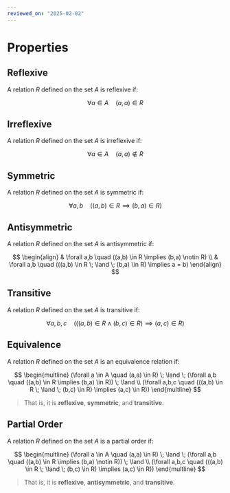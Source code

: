 ```yaml
---
reviewed_on: "2025-02-02"
---
```


# Properties

## Reflexive

A relation $R$ defined on the set $A$ is reflexive if:

$$
\forall a \in A \quad (a,a) \in R
$$

## Irreflexive

A relation $R$ defined on the set $A$ is irreflexive if:

$$
\forall a \in A \quad (a,a) \notin R
$$

## Symmetric

A relation $R$ defined on the set $A$ is symmetric if:

$$
\forall a,b \quad ((a,b) \in R \implies (b,a) \in R)
$$

## Antisymmetric

A relation $R$ defined on the set $A$ is antisymmetric if:

$$
\begin{align}
	& \forall a,b \quad ((a,b) \in R \implies (b,a) \notin R) \\
	& \forall a,b \quad (((a,b) \in R \; \land \; (b,a) \in R) \implies a = b)
\end{align}
$$

## Transitive

A relation $R$ defined on the set $A$ is transitive if:

$$
\forall a,b,c \quad (((a,b) \in R \; \land \; (b,c) \in R) \implies (a,c) \in R)
$$

## Equivalence

A relation $R$ defined on the set $A$ is an equivalence relation if:

$$
\begin{multline}
	(\forall a \in A \quad (a,a) \in R) \; \land \; (\forall a,b \quad ((a,b) \in R \implies (b,a) \in R)) \; \land \\
	(\forall a,b,c \quad (((a,b) \in R \; \land \; (b,c) \in R) \implies (a,c) \in R))
\end{multline}
$$

> That is, it is **reflexive**, **symmetric**, and **transitive**.

## Partial Order

A relation $R$ defined on the set $A$ is a partial order if:

$$
\begin{multline}
	(\forall a \in A \quad (a,a) \in R) \; \land \; (\forall a,b \quad ((a,b) \in R \implies (b,a) \notin R)) \; \land \\
	(\forall a,b,c \quad (((a,b) \in R \; \land \; (b,c) \in R) \implies (a,c) \in R))
\end{multline}
$$

> That is, it is **reflexive**, **antisymmetric**, and **transitive**.
